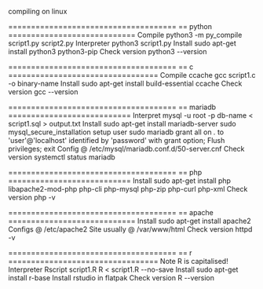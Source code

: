 compiling on linux


=====================================
== python ============================
  Compile
python3 -m py_compile script1.py script2.py
  Interpreter
python3 script1.py
  Install
sudo apt-get install python3 python3-pip
  Check version
python3 --version


=====================================
== c =================================
  Compile
ccache gcc script1.c -o binary-name
  Install
sudo apt-get install build-essential ccache
  Check version
gcc --version


=====================================
== mariadb ===========================
  Interpret
mysql -u root -p db-name < script1.sql > output.txt
  Install
sudo apt-get install mariadb-server
sudo mysql_secure_installation
  setup user
sudo mariadb
grant all on *.* to 'user'@'localhost' identified by 'password' with grant option;
Flush privileges;
exit
Config @ /etc/mysql/mariadb.conf.d/50-server.cnf
  Check version
systemctl status mariadb


=====================================
== php ===========================
  Install
sudo apt-get install php libapache2-mod-php php-cli php-mysql php-zip php-curl php-xml 
  Check version
php -v


=====================================
== apache ============================
  Install
sudo apt-get install apache2
Configs @ /etc/apache2
Site usually @ /var/www/html
  Check version
httpd -v 


=====================================
== r =================================
Note R is capitalised!
  Interpreter
Rscript script1.R
R < script1.R --no-save
  Install
sudo apt-get install r-base
Install rstudio in flatpak
  Check version
R --version

